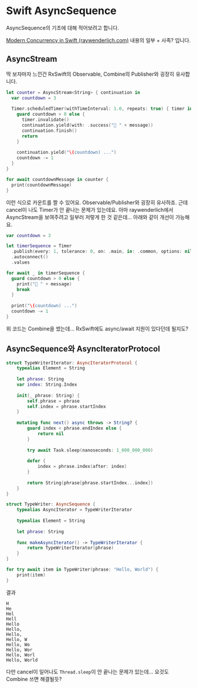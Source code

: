 # Swift AsyncSequence

AsyncSequence의 기초에 대해 적어보려고 합니다.

[Modern Concurrency in Swift (raywenderlich.com)](https://www.raywenderlich.com/books/modern-concurrency-in-swift) 내용의 일부 + 사족? 입니다.

## AsyncStream

딱 보자마자 느낀건 RxSwift의 Observable, Combine의 Publisher와 굉장히 유사합니다.

```swift
let counter = AsyncStream<String> { continuation in
  var countdown = 3
  
  Timer.scheduledTimer(withTimeInterval: 1.0, repeats: true) { timer in
    guard countdown > 0 else {
      timer.invalidate()
      continuation.yield(with: .success("🎉 " + message))
      continuation.finish()
      return
    }
    
    continuation.yield("\(countdown) ...")
    countdown -= 1
  }
}

for await countdownMessage in counter {
  print(countdownMessage)
}
```

이런 식으로 카운트를 짤 수 있어요. Observable/Publisher와 굉장히 유사하죠. 근데 cancel이 나도 Timer가 안 끝나는 문제가 있는데요. 아마 raywenderlich에서 AsyncStream을 보여주려고 일부러 저렇게 한 것 같은데... 아래와 같이 개선이 가능해요.

```swift
var countdown = 3

let timerSequence = Timer
  .publish(every: 1, tolerance: 0, on: .main, in: .common, options: nil)
  .autoconnect()
  .values

for await _ in timerSequence {
  guard countdown > 0 else {
    print("🎉 " + message)
    break
  }
  
  print("\(countdown) ...")
  countdown -= 1
}
```

위 코드는 Combine을 썼는데... RxSwift에도 async/await 지원이 있다던데 될지도?


## AsyncSequence와 AsyncIteratorProtocol

```swift
struct TypeWriterIterator: AsyncIteratorProtocol {
    typealias Element = String
    
    let phrase: String
    var index: String.Index
    
    init(_ phrase: String) {
        self.phrase = phrase
        self.index = phrase.startIndex
    }
    
    mutating func next() async throws -> String? {
        guard index < phrase.endIndex else {
            return nil
        }
        
        try await Task.sleep(nanoseconds: 1_000_000_000)
        
        defer {
            index = phrase.index(after: index)
        }
        
        return String(phrase[phrase.startIndex...index])
    }
}

struct TypeWriter: AsyncSequence {
    typealias AsyncIterator = TypeWriterIterator
    
    typealias Element = String
    
    let phrase: String
    
    func makeAsyncIterator() -> TypeWriterIterator {
        return TypeWriterIterator(phrase)
    }
}
```

```swift
for try await item in TypeWriter(phrase: "Hello, World") {
    print(item)
}
```

결과

```
H
He
Hel
Hell
Hello
Hello,
Hello, 
Hello, W
Hello, Wo
Hello, Wor
Hello, Worl
Hello, World
```

다만 cancel이 일어나도 `Thread.sleep`이 안 끝나는 문제가 있는데... 요것도 Combine 쓰면 해결될듯?
